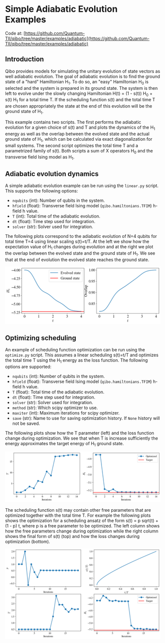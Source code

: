 # Simple Adiabatic Evolution Examples

Code at: [https://github.com/Quantum-TII/qibo/tree/master/examples/adiabatic](https://github.com/Quantum-TII/qibo/tree/master/examples/adiabatic)

## Introduction

Qibo provides models for simulating the unitary evolution of state vectors as
well adiabatic evolution. The goal of adiabatic evolution is to find the ground
state of a "hard" Hamiltonian H<sub>1</sub>. To do so, an "easy" Hamiltonian
H<sub>0</sub> is selected and the system is prepared in its ground state. The
system is then left to evolve under the slowly changing Hamiltonian
H(t) = (1 - s(t)) H<sub>0</sub> + s(t) H<sub>1</sub> for a total time T.
If the scheduling function s(t) and the total time T are chosen appropriately
the state at the end of this evolution will be the ground state of H<sub>1</sub>.

This example contains two scripts. The first performs the adiabatic evolution
for a given choice of s(t) and T and plots the dynamics of the H<sub>1</sub>
energy as well as the overlap between the evolved state and the actual ground
state of H<sub>1</sub>, which can be calculated via exact diagonalization for
small systems. The second script optimizes the total time T and a parametrized
family of s(t). Both scripts a sum of X operators H<sub>0</sub> and the transverse field Ising model as H<sub>1</sub>.

## Adiabatic evolution dynamics

A simple adiabatic evolution example can be run using the `linear.py` script.
This supports the following options:

- `nqubits` (int): Number of qubits in the system.
- `hfield` (float): Transverse field Ising model (`qibo.hamiltonians.TFIM`) h-field h value.
- `T` (int): Total time of the adiabatic evolution.
- `dt` (float): Time step used for integration.
- `solver` (str): Solver used for integration.

The following plots correspond to the adiabatic evolution of N=4 qubits for
total time T=4 using linear scaling s(t)=t/T. At the left we show how the
expectation value of H<sub>1</sub> changes during evolution and at the right we
plot the overlap between the evolved state and the ground state of H<sub>1</sub>.
We see that at the end of evolution the evolved state reaches the ground state.

![dynamics](images/dynamics_n4T4.0.png)


## Optimizing scheduling

An example of scheduling function optimization can be run using the `optimize.py`
script. This assumes a linear scheduling s(t)=t/T and optimizes the total time T
using the H<sub>1</sub> energy as the loss function. The following options are
supported:

- `nqubits` (int): Number of qubits in the system.
- `hfield` (float): Transverse field Ising model (`qibo.hamiltonians.TFIM`) h-field h value.
- `T` (float): Total time of the adiabatic evolution.
- `dt` (float): Time step used for integration.
- `solver` (str): Solver used for integration.
- `method` (str): Which scipy optimizer to use.
- `maxiter` (int): Maximum iterations for scipy optimizer.
- `save` (str): Name to use for saving optimization history.
    If ``None`` history will not be saved.

The following plots show how the T parameter (left) and the loss function
change during optimization. We see that when T is increase sufficiently the
energy approximates the target energy of H<sub>1</sub> ground state.

![dynamics](images/linears_powell_n4.png)

The scheduling function s(t) may contain other free parameters that are
optimized together with the total time T. For example the following plots shows
the optimization for a scheduling ansatz of the form
s(t) = p sqrt(t) + (1 - p) t, where p is a free parameter to be optimized.
The left column shows how the free parameters change during optimization while
the right column shows the final form of s(t) (top) and how the loss changes
during optimization (bottom).

![dynamics](images/sqrts_powell_n4.png)
